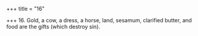 +++
title = "16"

+++
16. Gold, a cow, a dress, a horse, land, sesamum, clarified butter, and food are the gifts (which destroy sin).
